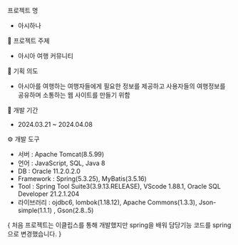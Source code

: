 프로젝트 명
- 아시하나

🧾 프로젝트 주제
- 아시아 여행 커뮤니티

🧾 기획 의도
- 아시아를 여행하는 여행자들에게 필요한 정보를 제공하고 사용자들의 여행정보를 공유하며 소통하는 웹 사이트를 만들기 위함

📆 개발 기간
- 2024.03.21 ~ 2024.04.08

⚙ 개발 도구
- 서버 : Apache Tomcat(8.5.99)
- 언어 : JavaScript, SQL, Java 8
- DB : Oracle 11.2.0.2.0
- Framework : Spring(5.3.25), MyBatis(3.5.16)
- Tool : Spring Tool Suite3(3.9.13.RELEASE), VScode 1.88.1, Oracle SQL Developer 21.2.1.204
- 라이브러리 : ojdbc6, lombok(1.18.12), Apache Commons(1.3.3), Json-simple(1.1.1) , Gson(2.8..5)

{ 처음 프로젝트는 이클립스를 통해 개발했지만 spring을 배워 담당기능 코드를 spring으로 변경했습니다. }
